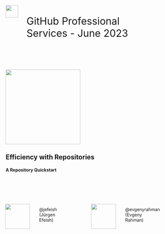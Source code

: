 <div style="justify-content: top; align-items: left; display: flex; text-align: left; font-size: 32px;">
<img height="40px" src="images/octo-white.png">&nbsp;&nbsp;&nbsp;<p>GitHub Professional Services - June 2023</p>
</div>

<br><br><br>
<img width="240px" src="images/octo-white.png">

## Efficiency with Repositories 

#### A Repository Quickstart

<br><br><br><br>

<div style="display: flex; align-items: center; justify-content: center">

<div><img style="width: 80px" src="images/jefeish.png" /></div>
<div style="padding:0px 10px 10px 30px">@jefeish (Jürgen Efeish)</div>
<div><img style="margin-left:100px; width: 80px" src="images/evgenyrahman.png" /></div>
<div style="padding:0px 10px 10px 30px">@evgenyrahman (Evgeny Rahman)</div>
</div>
